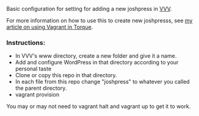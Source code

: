 Basic configuration for setting for adding a new joshpress in [VVV](https://github.com/Varying-Vagrant-Vagrants/VVV/).

For more information on how to use this to create new joshpresss, see [my article on using Vagrant in Torque](http://torquemag.io/getting-started-vagrant-local-development/).

### Instructions:
* In VVV's www directory, create a new folder and give it a name.
* Add and configure WordPress in that directory according to your personal taste
* Clone or copy this repo in that directory.
* In each file from this repo change "joshpress" to whatever you called the parent directory.
* vagrant provision

You may or may not need to vagrant halt and vagrant up to get it to work.
